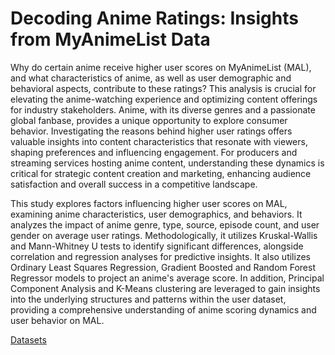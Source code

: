 # Decoding Anime Ratings: Insights from MyAnimeList Data

Why do certain anime receive higher user scores on MyAnimeList (MAL), and what characteristics of anime, as well as user demographic and behavioral aspects, contribute to these ratings? This analysis is crucial for elevating the anime-watching experience and optimizing content offerings for industry stakeholders. Anime, with its diverse genres and a passionate global fanbase, provides a unique opportunity to explore consumer behavior. Investigating the reasons behind higher user ratings offers valuable insights into content characteristics that resonate with viewers, shaping preferences and influencing engagement. For producers and streaming services hosting anime content, understanding these dynamics is critical for strategic content creation and marketing, enhancing audience satisfaction and overall success in a competitive landscape.

This study explores factors influencing higher user scores on MAL, examining anime characteristics, user demographics, and behaviors. It analyzes the impact of anime genre, type, source, episode count, and user gender on average user ratings. Methodologically, it utilizes Kruskal-Wallis and Mann-Whitney U tests to identify significant differences, alongside correlation and regression analyses for predictive insights. It also utilizes Ordinary Least Squares Regression, Gradient Boosted and Random Forest Regressor models to project an anime's average score. In addition, Principal Component Analysis and K-Means clustering are leveraged to gain insights into the underlying structures and patterns within the user dataset, providing a comprehensive understanding of anime scoring dynamics and user behavior on MAL.

[Datasets](https://www.kaggle.com/datasets/dsfelix/animes-dataset-2023/data)
